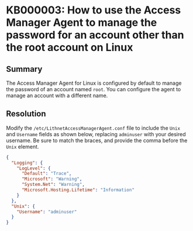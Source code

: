 # KB000003: How to use the Access Manager Agent to manage the password for an account other than the root account on Linux

## Summary

The Access Manager Agent for Linux is configured by default to manage the password of an account named `root`. You can configure the agent to manage an account with a different name.

## Resolution

Modify the `/etc/LithnetAccessManagerAgent.conf` file to include the `Unix` and `Username` fields as shown below, replacing `adminuser` with your desired username. Be sure to match the braces, and provide the comma before the `Unix` element.

```json
{
  "Logging": {
    "LogLevel": {
      "Default": "Trace",
      "Microsoft": "Warning",
      "System.Net": "Warning",
      "Microsoft.Hosting.Lifetime": "Information"
    }
  },
  "Unix": {
    "Username": "adminuser"
  }
}
```

